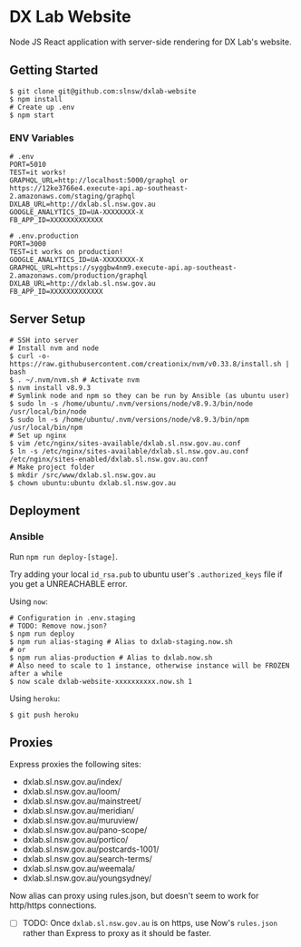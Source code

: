 # DX Lab Website

Node JS React application with server-side rendering for DX Lab's website.

## Getting Started

```
$ git clone git@github.com:slnsw/dxlab-website
$ npm install
# Create up .env
$ npm start
```

### ENV Variables

```
# .env
PORT=5010
TEST=it works!
GRAPHQL_URL=http://localhost:5000/graphql or https://12ke3766e4.execute-api.ap-southeast-2.amazonaws.com/staging/graphql
DXLAB_URL=http://dxlab.sl.nsw.gov.au
GOOGLE_ANALYTICS_ID=UA-XXXXXXXX-X
FB_APP_ID=XXXXXXXXXXXXX

# .env.production
PORT=3000
TEST=it works on production!
GOOGLE_ANALYTICS_ID=UA-XXXXXXXX-X
GRAPHQL_URL=https://syggbw4nm9.execute-api.ap-southeast-2.amazonaws.com/production/graphql
DXLAB_URL=http://dxlab.sl.nsw.gov.au
FB_APP_ID=XXXXXXXXXXXXX
```

## Server Setup

```
# SSH into server
# Install nvm and node
$ curl -o- https://raw.githubusercontent.com/creationix/nvm/v0.33.8/install.sh | bash
$ . ~/.nvm/nvm.sh # Activate nvm
$ nvm install v8.9.3
# Symlink node and npm so they can be run by Ansible (as ubuntu user)
$ sudo ln -s /home/ubuntu/.nvm/versions/node/v8.9.3/bin/node /usr/local/bin/node
$ sudo ln -s /home/ubuntu/.nvm/versions/node/v8.9.3/bin/npm /usr/local/bin/npm
# Set up nginx
$ vim /etc/nginx/sites-available/dxlab.sl.nsw.gov.au.conf
$ ln -s /etc/nginx/sites-available/dxlab.sl.nsw.gov.au.conf /etc/nginx/sites-enabled/dxlab.sl.nsw.gov.au.conf
# Make project folder
$ mkdir /src/www/dxlab.sl.nsw.gov.au
$ chown ubuntu:ubuntu dxlab.sl.nsw.gov.au
```

## Deployment

### Ansible

Run `npm run deploy-[stage]`.

Try adding your local `id_rsa.pub` to ubuntu user's `.authorized_keys` file if you get a UNREACHABLE error.

Using `now`:

```
# Configuration in .env.staging
# TODO: Remove now.json?
$ npm run deploy
$ npm run alias-staging # Alias to dxlab-staging.now.sh
# or
$ npm run alias-production # Alias to dxlab.now.sh
# Also need to scale to 1 instance, otherwise instance will be FROZEN after a while
$ now scale dxlab-website-xxxxxxxxxx.now.sh 1
```

Using `heroku`:

```
$ git push heroku
```

## Proxies

Express proxies the following sites:

* dxlab.sl.nsw.gov.au/index/
* dxlab.sl.nsw.gov.au/loom/
* dxlab.sl.nsw.gov.au/mainstreet/
* dxlab.sl.nsw.gov.au/meridian/
* dxlab.sl.nsw.gov.au/muruview/
* dxlab.sl.nsw.gov.au/pano-scope/
* dxlab.sl.nsw.gov.au/portico/
* dxlab.sl.nsw.gov.au/postcards-1001/
* dxlab.sl.nsw.gov.au/search-terms/
* dxlab.sl.nsw.gov.au/weemala/
* dxlab.sl.nsw.gov.au/youngsydney/

Now alias can proxy using rules.json, but doesn't seem to work for http/https connections.

* [ ] TODO: Once `dxlab.sl.nsw.gov.au` is on https, use Now's `rules.json` rather than Express to proxy as it should be faster.
